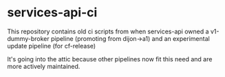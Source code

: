 # services-api-ci

This repository contains old ci scripts from when services-api owned a v1-dummy-broker pipeline (promoting from dijon->a1) and an experimental update pipeline (for cf-release)

It's going into the attic because other pipelines now fit this need and are more actively maintained.
